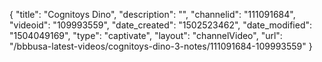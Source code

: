 {
    "title": "Cognitoys Dino",
    "description": "",
    "channelid": "111091684",
    "videoid": "109993559",
    "date_created": "1502523462",
    "date_modified": "1504049169",
    "type": "captivate",
    "layout": "channelVideo",
    "url": "\/bbbusa-latest-videos\/cognitoys-dino-3-notes\/111091684-109993559"
}
